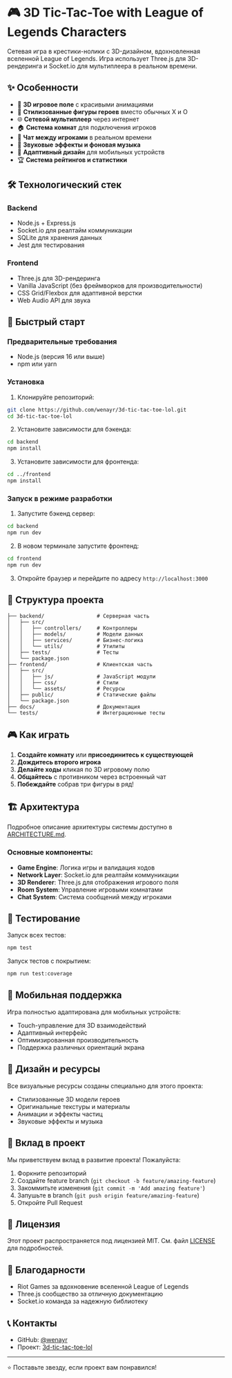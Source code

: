# 🎮 3D Tic-Tac-Toe with League of Legends Characters

Сетевая игра в крестики-нолики с 3D-дизайном, вдохновленная вселенной League of Legends. Игра использует Three.js для 3D-рендеринга и Socket.io для мультиплеера в реальном времени.

## ✨ Особенности

- 🎯 **3D игровое поле** с красивыми анимациями
- 🦸 **Стилизованные фигуры героев** вместо обычных X и O
- 🌐 **Сетевой мультиплеер** через интернет
- 🏠 **Система комнат** для подключения игроков
- 💬 **Чат между игроками** в реальном времени
- 🎵 **Звуковые эффекты и фоновая музыка**
- 📱 **Адаптивный дизайн** для мобильных устройств
- 🏆 **Система рейтингов и статистики**

## 🛠 Технологический стек

### Backend
- Node.js + Express.js
- Socket.io для реалтайм коммуникации
- SQLite для хранения данных
- Jest для тестирования

### Frontend
- Three.js для 3D-рендеринга
- Vanilla JavaScript (без фреймворков для производительности)
- CSS Grid/Flexbox для адаптивной верстки
- Web Audio API для звука

## 🚀 Быстрый старт

### Предварительные требования
- Node.js (версия 16 или выше)
- npm или yarn

### Установка

1. Клонируйте репозиторий:
```bash
git clone https://github.com/wenayr/3d-tic-tac-toe-lol.git
cd 3d-tic-tac-toe-lol
```

2. Установите зависимости для бэкенда:
```bash
cd backend
npm install
```

3. Установите зависимости для фронтенда:
```bash
cd ../frontend
npm install
```

### Запуск в режиме разработки

1. Запустите бэкенд сервер:
```bash
cd backend
npm run dev
```

2. В новом терминале запустите фронтенд:
```bash
cd frontend
npm run dev
```

3. Откройте браузер и перейдите по адресу `http://localhost:3000`

## 📁 Структура проекта

```
├── backend/                 # Серверная часть
│   ├── src/
│   │   ├── controllers/     # Контроллеры
│   │   ├── models/          # Модели данных
│   │   ├── services/        # Бизнес-логика
│   │   └── utils/           # Утилиты
│   ├── tests/               # Тесты
│   └── package.json
├── frontend/                # Клиентская часть
│   ├── src/
│   │   ├── js/              # JavaScript модули
│   │   ├── css/             # Стили
│   │   └── assets/          # Ресурсы
│   ├── public/              # Статические файлы
│   └── package.json
├── docs/                    # Документация
└── tests/                   # Интеграционные тесты
```

## 🎮 Как играть

1. **Создайте комнату** или **присоединитесь к существующей**
2. **Дождитесь второго игрока**
3. **Делайте ходы** кликая по 3D игровому полю
4. **Общайтесь** с противником через встроенный чат
5. **Побеждайте** собрав три фигуры в ряд!

## 🏗 Архитектура

Подробное описание архитектуры системы доступно в [ARCHITECTURE.md](docs/ARCHITECTURE.md).

### Основные компоненты:

- **Game Engine**: Логика игры и валидация ходов
- **Network Layer**: Socket.io для реалтайм коммуникации
- **3D Renderer**: Three.js для отображения игрового поля
- **Room System**: Управление игровыми комнатами
- **Chat System**: Система сообщений между игроками

## 🧪 Тестирование

Запуск всех тестов:
```bash
npm test
```

Запуск тестов с покрытием:
```bash
npm run test:coverage
```

## 📱 Мобильная поддержка

Игра полностью адаптирована для мобильных устройств:
- Touch-управление для 3D взаимодействий
- Адаптивный интерфейс
- Оптимизированная производительность
- Поддержка различных ориентаций экрана

## 🎨 Дизайн и ресурсы

Все визуальные ресурсы созданы специально для этого проекта:
- Стилизованные 3D модели героев
- Оригинальные текстуры и материалы
- Анимации и эффекты частиц
- Звуковые эффекты и музыка

## 🤝 Вклад в проект

Мы приветствуем вклад в развитие проекта! Пожалуйста:

1. Форкните репозиторий
2. Создайте feature branch (`git checkout -b feature/amazing-feature`)
3. Закоммитьте изменения (`git commit -m 'Add amazing feature'`)
4. Запушьте в branch (`git push origin feature/amazing-feature`)
5. Откройте Pull Request

## 📄 Лицензия

Этот проект распространяется под лицензией MIT. См. файл [LICENSE](LICENSE) для подробностей.

## 🙏 Благодарности

- Riot Games за вдохновение вселенной League of Legends
- Three.js сообщество за отличную документацию
- Socket.io команда за надежную библиотеку

## 📞 Контакты

- GitHub: [@wenayr](https://github.com/wenayr)
- Проект: [3d-tic-tac-toe-lol](https://github.com/wenayr/3d-tic-tac-toe-lol)

---

⭐ Поставьте звезду, если проект вам понравился!

